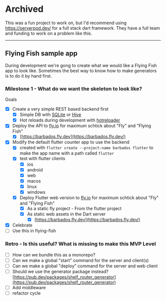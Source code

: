 # Archived

This was a fun project to work on, but I'd recommend using https://serverpod.dev/ for a full stack dart framework. They have a full team and funding to work on a problem like this.

___

## Flying Fish sample app

During development we're gong to create what we would like a Flying Fish app to look like. Sometimes the best way to know how to make generators is to do it by hand first.

### Milestone 1 - What do we want the skeleton to look like?

Goals

- [x] Create a very simple REST based backend first
  - [x] Simple DB with [SQLite](https://pub.dev/packages/sqlite3) or [Hive](https://pub.dev/packages/hive)
  - [x] Hot reloads during development with [hotreloader](https://pub.dev/packages/hotreloader)
- [x] Deploy the API to [fly.io](https://fly.io) for maximum schtick about "Fly" and "Flying Fish"
  - [x] [https://barbados.fly.dev](https://barbados.fly.dev/)
- [x] Modify the default flutter counter app to use the backend
  - [x] created with `flutter create --project-name barbados flutter` to make the app name with a path called `flutter`
  - [x] test with flutter clients
    - [x] ios
    - [x] android
    - [x] web
    - [x] macos
    - [x] linux
    - [x] windows
  - [x] Deploy Flutter web version to [fly.io](https://fly.io) for maximum schtick about "Fly" and "Flying Fish"
    - [x] As a static fly project - From the flutter project
    - [x] As static web assets in the Dart server
      - [x] [https://barbados.fly.dev](https://barbados.fly.dev/)
- [x] Celebrate
- [ ] Use this in flying-fish

### Retro - Is this useful? What is missing to make this MVP Level

- [ ] How can we bundle this as a monorepo?
- [ ] Can we make a global "start" command for the server and client(s)
- [ ] Can we make a global "deploy" command for the server and web client
- [ ] Should we use the generator package instead? [https://pub.dev/packages/shelf_router_generator](https://pub.dev/packages/shelf_router_generator)
- [ ] Add middleware
- [ ] refactor cycle
